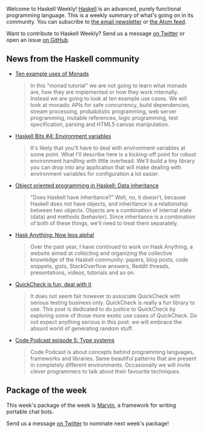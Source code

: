 <!-- 2017-02-23 -->

Welcome to Haskell Weekly!
[Haskell](https://haskell-lang.org) is an advanced, purely functional programming language.
This is a weekly summary of what's going on in its community.
You can subscribe to [the email newsletter](https://news.us10.list-manage.com/subscribe?u=49a6a2e17b12be2c5c4dcb232&id=ffbbbbd930)
or [the Atom feed](/haskell-weekly.atom).

Want to contribute to Haskell Weekly?
Send us a message [on Twitter](https://twitter.com/haskellweekly)
or open an issue [on GitHub](https://github.com/haskellweekly/haskellweekly.github.io).

## News from the Haskell community

-   [Ten example uses of Monads](https://haskellexists.blogspot.de/2017/02/ten-example-uses-of-monads.html)

    > In this "monad tutorial" we are not going to learn what monads are, how they are implemented or how they work internally. Instead we are going to look at ten example use cases. We will look at monadic APIs for safe concurrency, build dependencies, stream processing, probabilistic programming, web server programming, mutable references, logic programming, test specification, parsing and HTML5 canvas manipulation.

-   [Haskell Bits #4: Environment variables](http://www.kovach.me/posts/2017-02-22-environment-variables.html)

    > It's likely that you'll have to deal with environment variables at some point. What I'll describe here is a kicking-off point for robust environment handling with little overhead. We'll build a tiny library you can drop into any application that will make dealing with environment variables for configuration a lot easier.

-   [Object oriented programming in Haskell: Data inheritance](http://www.parsonsmatt.org/2017/02/17/ooph_data_inheritance.html)

    > "Does Haskell have inheritance?" Well, no, it doesn't, because Haskell does not have objects, and inheritance is a relationship between two objects. Objects are a combination of internal state (data) and methods (behavior). Since inheritance is a combination of both of these things, we'll need to treat them separately.

-   [Hask Anything: Now less alpha!](https://np.reddit.com/r/haskell/comments/5vd4ag/hask_anything_now_less_alpha/)

    > Over the past year, I have continued to work on Hask Anything, a website aimed at collecting and organizing the collective knowledge of the Haskell community: papers, blog posts, code snippets, gists, StackOverflow answers, Reddit threads, presentations, videos, tutorials and so on.

-   [QuickCheck is fun, deal with it](https://deque.blog/2017/02/17/quickcheck-is-fun-deal-with-it/)

    > It does not seem fair however to associate QuickCheck with serious testing business only. QuickCheck is really a fun library to use. This post is dedicated to do justice to QuickCheck by exploring some of those more exotic use cases of QuickCheck. Do not expect anything serious in this post: we will embrace the absurd world of generating random stuff.

-   [Code Podcast episode 5: Type systems](http://codepodcast.com/s0e5.html)

    > Code Podcast is about concepts behind programming languages, frameworks and libraries. Same beautiful patterns that are present in completely different environments. Occasionally we will invite clever programmers to talk about their favourite techniques.

## Package of the week

This week's package of the week is [Marvin](https://hackage.haskell.org/package/marvin),
a framework for writing portable chat bots.

Send us a message [on Twitter](https://twitter.com/haskellweekly) to nominate next week's package!
